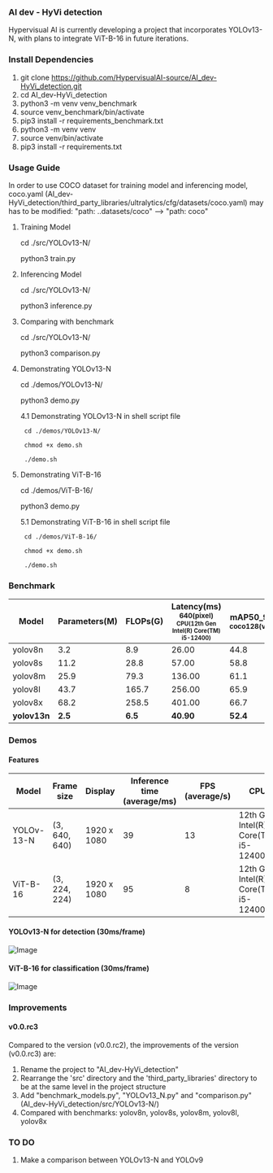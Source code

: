 ### AI dev - HyVi detection                                                                                        
Hypervisual AI is currently developing a project that incorporates YOLOv13-N, with plans to integrate ViT-B-16 in future iterations.
                                                                                                    
### Install Dependencies                                                                            
1. git clone https://github.com/HypervisualAI-source/AI_dev-HyVi_detection.git                               
2. cd AI_dev-HyVi_detection
3. python3 -m venv venv_benchmark
4. source venv_benchmark/bin/activate
5. pip3 install -r requirements_benchmark.txt
6. python3 -m venv venv
7. source venv/bin/activate
8. pip3 install -r requirements.txt
                             
### Usage Guide

In order to use COCO dataset for training model and inferencing model, coco.yaml (AI_dev-HyVi_detection/third_party_libraries/ultralytics/cfg/datasets/coco.yaml) may has to be modified:
"path: ..datasets/coco" --> "path: coco" 

                                                 
1. Training Model
   
    cd ./src/YOLOv13-N/
   
	python3 train.py      
	                                                                                           
2. Inferencing Model
   
    cd ./src/YOLOv13-N/
                                             
	python3 inference.py
	                                                     
3. Comparing with benchmark
                                                                                   
    cd ./src/YOLOv13-N/
	                                                                                                    
    python3 comparison.py

4. Demonstrating YOLOv13-N

    cd ./demos/YOLOv13-N/
   
	python3 demo.py 

    4.1 Demonstrating YOLOv13-N in shell script file
   
        cd ./demos/YOLOv13-N/
   
        chmod +x demo.sh
   
	    ./demo.sh

5. Demonstrating ViT-B-16
   
    cd ./demos/ViT-B-16/
   
	python3 demo.py                  
                                       
    5.1 Demonstrating ViT-B-16 in shell script file
   
        cd ./demos/ViT-B-16/
   
        chmod +x demo.sh
   
	    ./demo.sh
                                
                                                                                                                                     
### Benchmark                                                                                                                                                             
| Model | Parameters(M) | FLOPs(G) | Latency(ms)<br><sup>640(pixel)<br><sup>CPU(12th Gen Intel(R) Core(TM) i5-12400)| mAP50_95<br><sup>coco128(val)|  
|-------|-----|----------|---------------------------- |-----------------|                                                                                                            
| yolov8n | 3.2 | 8.9 | 26.00 | 44.8 |
| yolov8s | 11.2 | 28.8 | 57.00 | 58.8 |
| yolov8m | 25.9 | 79.3 | 136.00 | 61.1 |
| yolov8l | 43.7 | 165.7 | 256.00 | 65.9 |
| yolov8x | 68.2 | 258.5 | 401.00 | 66.7 |
| **yolov13n** | **2.5** | **6.5** | **40.90** | **52.4** |
                                                                                                        
                                                                                                                 
### Demos                                                                                                                                                             
#### Features                        
| Model | Frame size | Display  | Inference time (average/ms) | FPS (average/s) |   CPU   |
|-------|-----|----------|---------------------------- |-----------------|---------|
| YOLOv-13-N|(3, 640, 640) | 1920 x 1080  | 39 | 13 | 12th Gen Intel(R) Core(TM) i5-12400 |
| ViT-B-16|(3, 224, 224) | 1920 x 1080  | 95 | 8 | 12th Gen Intel(R) Core(TM) i5-12400 |

                            
#### YOLOv13-N for detection (30ms/frame)
![Image](demos/YOLOv13-N/source/yolo_output.gif)

#### ViT-B-16 for classification (30ms/frame)
![Image](demos/ViT-B-16/source/vit_output.gif)
                    
### Improvements                       
#### v0.0.rc3
Compared to the version (v0.0.rc2), the improvements of the version (v0.0.rc3) are:
1. Rename the project to "AI_dev-HyVi_detection"
2. Rearrange the 'src' directory and the 'third_party_libraries' directory to be at the same level in the project structure 
3. Add "benchmark_models.py", "YOLOv13_N.py" and "comparison.py" (AI_dev-HyVi_detection/src/YOLOv13-N/)
4. Compared with benchmarks: yolov8n, yolov8s, yolov8m, yolov8l, yolov8x
                                                                                                                                              
### TO DO                                         
1. Make a comparison between YOLOv13-N and YOLOv9                                                                                                   






























